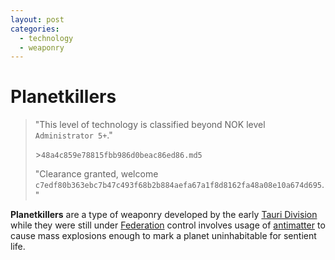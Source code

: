 ```yaml
---
layout: post
categories: 
  - technology
  - weaponry
---
```


# Planetkillers

> "This level of technology is classified beyond NOK level `Administrator 5+`."
>
> \>`48a4c859e78815fbb986d0beac86ed86.md5`
>
> "Clearance granted, welcome `c7edf80b363ebc7b47c493f68b2b884aefa67a1f8d8162fa48a08e10a674d695`."

**Planetkillers** are a type of weaponry developed by the early [Tauri Division](../factions/tauri) while they were still under [Federation](../factions/federation) control involves usage of [antimatter](antimatter) to cause mass explosions enough to mark a planet uninhabitable for sentient life.

